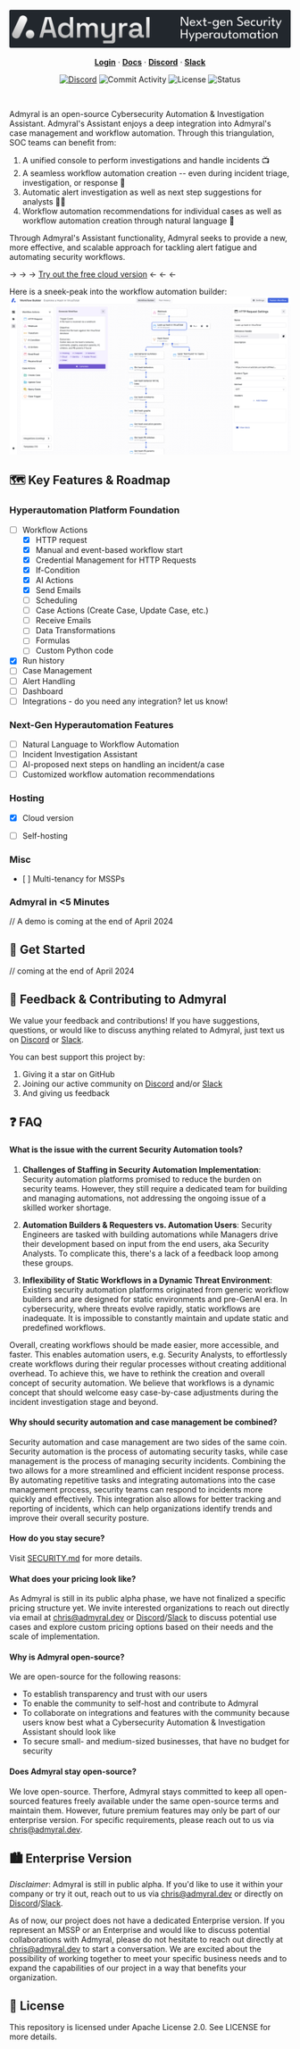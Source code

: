 <p align="center">
<img src="img/banner.svg" alt="admyral" />
</p>

<div align="center">
  <div>
      <a href="https://admyral.dev/login"><strong>Login</strong></a> ·
      <a href="https://docs.admyral.dev/"><strong>Docs</strong></a> ·
      <a href="https://discord.gg/GqbJZT9Hbf"><strong>Discord</strong></a> ·
      <a href="https://join.slack.com/t/admyralcommunity/shared_invite/zt-2hqxj1xrr-YoWXYq7t8l3i5GyTCzEwPg"><strong>Slack</strong></a>
  </div>
  <div>

[![Discord](https://img.shields.io/discord/1222168064573968454?logo=Discord&logoColor=%23FFFFFF&style=flat-square)](https://discord.gg/GqbJZT9Hbf)
![Commit Activity](https://img.shields.io/github/commit-activity/m/Admyral-Security/admyral?style=flat-square&logo=github)
![License](https://img.shields.io/badge/License-Apache%202.0-blue?style=flat-square&logo=apache)
![Status](https://img.shields.io/badge/Status-alpha-blue?style=flat-square)

  </div>
</div>

</br>


Admyral is an open-source Cybersecurity Automation & Investigation Assistant. Admyral's Assistant enjoys a deep integration into Admyral's case management and workflow automation. Through this triangulation, SOC teams can benefit from:
1. A unified console to perform investigations and handle incidents 📺
2. A seamless workflow automation creation -- even during incident triage, investigation, or response 👷
3. Automatic alert investigation as well as next step suggestions for analysts 🧑‍✈️
4. Workflow automation recommendations for individual cases as well as workflow automation creation through natural language 🤖

Through Admyral's Assistant functionality, Admyral seeks to provide a new, more effective, and scalable approach for tackling alert fatigue and automating security workflows.


→ → → [Try out the free cloud version](https://admyral.dev/login) ← ← ←

Here is a sneek-peak into the workflow automation builder:
<img src="img/product_screen.svg" alt="admyral" />

## 🗺️ Key Features & Roadmap

### Hyperautomation Platform Foundation

-   [ ] Workflow Actions
    -   [x] HTTP request
    -   [x] Manual and event-based workflow start
    -   [x] Credential Management for HTTP Requests
    -   [x] If-Condition
    -   [x] AI Actions
    -   [x] Send Emails
    -   [ ] Scheduling
    -   [ ] Case Actions (Create Case, Update Case, etc.)
    -   [ ] Receive Emails
    -   [ ] Data Transformations
    -   [ ] Formulas
    -   [ ] Custom Python code
-   [x] Run history
-   [ ] Case Management
-   [ ] Alert Handling
-   [ ] Dashboard
-   [ ] Integrations - do you need any integration? let us know!

### Next-Gen Hyperautomation Features

-   [ ] Natural Language to Workflow Automation
-   [ ] Incident Investigation Assistant
-   [ ] AI-proposed next steps on handling an incident/a case
-   [ ] Customized workflow automation recommendations

### Hosting

-   [X] Cloud version
-   [ ] Self-hosting


### Misc

-   [ ] Multi-tenancy for MSSPs

### Admyral in <5 Minutes

// A demo is coming at the end of April 2024

## 🚀 Get Started

// coming at the end of April 2024

## 💬 Feedback & Contributing to Admyral

We value your feedback and contributions! If you have suggestions, questions, or would like to discuss anything related to Admyral, just text us on [Discord](https://discord.gg/GqbJZT9Hbf) or [Slack](https://join.slack.com/t/admyralcommunity/shared_invite/zt-2hqxj1xrr-YoWXYq7t8l3i5GyTCzEwPg).

You can best support this project by:

1. Giving it a star on GitHub
2. Joining our active community on [Discord](https://discord.gg/GqbJZT9Hbf) and/or [Slack](https://join.slack.com/t/admyralcommunity/shared_invite/zt-2hqxj1xrr-YoWXYq7t8l3i5GyTCzEwPg)
3. And giving us feedback

## ❓ FAQ

#### What is the issue with the current Security Automation tools?

1. **Challenges of Staffing in Security Automation Implementation**:
   Security automation platforms promised to reduce the burden on security teams. However, they still require a dedicated team for building and managing automations, not addressing the ongoing issue of a skilled worker shortage.

2. **Automation Builders & Requesters vs. Automation Users**:
   Security Engineers are tasked with building automations while Managers drive their development based on input from the end users, aka Security Analysts. To complicate this, there's a lack of a feedback loop among these groups.

3. **Inflexibility of Static Workflows in a Dynamic Threat Environment**:
   Existing security automation platforms originated from generic workflow builders and are designed for static environments and pre-GenAI era. In cybersecurity, where threats evolve rapidly, static workflows are inadequate. It is impossible to constantly maintain and update static and predefined workflows.

Overall, creating workflows should be made easier, more accessible, and faster. This enables automation users, e.g. Security Analysts, to effortlessly create workflows during their regular processes without creating additional overhead. To achieve this, we have to rethink the creation and overall concept of security automation. We believe that workflows is a dynamic concept that should welcome easy case-by-case adjustments during the incident investigation stage and beyond.

#### Why should security automation and case management be combined?

Security automation and case management are two sides of the same coin. Security automation is the process of automating security tasks, while case management is the process of managing security incidents. Combining the two allows for a more streamlined and efficient incident response process. By automating repetitive tasks and integrating automations into the case management process, security teams can respond to incidents more quickly and effectively. This integration also allows for better tracking and reporting of incidents, which can help organizations identify trends and improve their overall security posture.

#### How do you stay secure?

Visit [SECURITY.md](https://github.com/Admyral-Security/admyral/blob/main/SECURITY.md) for more details.

#### What does your pricing look like?

As Admyral is still in its public alpha phase, we have not finalized a specific pricing structure yet. We invite interested organizations to reach out directly via email at [chris@admyral.dev](mailto:chris@admyral.dev) or [Discord](https://discord.gg/GqbJZT9Hbf)/[Slack](https://join.slack.com/t/admyralcommunity/shared_invite/zt-2hqxj1xrr-YoWXYq7t8l3i5GyTCzEwPg) to discuss potential use cases and explore custom pricing options based on their needs and the scale of implementation.

#### Why is Admyral open-source?

We are open-source for the following reasons:

-   To establish transparency and trust with our users
-   To enable the community to self-host and contribute to Admyral
-   To collaborate on integrations and features with the community because users know best what a Cybersecurity Automation & Investigation Assistant should look like
-   To secure small- and medium-sized businesses, that have no budget for security

#### Does Admyral stay open-source?

We love open-source. Therfore, Admyral stays committed to keep all open-sourced features freely available under the same open-source terms and maintain them. However, future premium features may only be part of our enterprise version. For specific requirements, please reach out to us via [chris@admyral.dev](mailto:chris@admyral.dev).

## 🏙️ Enterprise Version

_Disclaimer_: Admyral is still in public alpha. If you'd like to use it within your company or try it out, reach out to us via [chris@admyral.dev](mailto:chris@admyral.dev) or directly on [Discord](https://discord.gg/GqbJZT9Hbf)/[Slack](https://join.slack.com/t/admyralcommunity/shared_invite/zt-2hqxj1xrr-YoWXYq7t8l3i5GyTCzEwPg).

As of now, our project does not have a dedicated Enterprise version.
If you represent an MSSP or an Enterprise and would like to discuss potential collaborations with Admyral, please do not hesitate to reach out directly at [chris@admyral.dev](mailto:chris@admyral.dev) to start a conversation.
We are excited about the possibility of working together to meet your specific business needs and to expand the capabilities of our project in a way that benefits your organization.

## 📃 License

This repository is licensed under Apache License 2.0. See LICENSE for more details.
